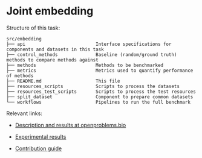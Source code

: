 # Joint embedding

Structure of this task:

    src/embedding
    ├── api                          Interface specifications for components and datasets in this task
    ├── control_methods              Baseline (random/ground truth) methods to compare methods against
    ├── methods                      Methods to be benchmarked
    ├── metrics                      Metrics used to quantify performance of methods
    ├── README.md                    This file
    ├── resources_scripts            Scripts to process the datasets
    ├── resources_test_scripts       Scripts to process the test resources
    ├── split_dataset                Component to prepare common datasets
    └── workflows                    Pipelines to run the full benchmark

Relevant links:

* [Description and results at openproblems.bio](https://openproblems.bio/neurips_2021/)

* [Experimental results](https://openproblems-experimental.netlify.app/results/joint_embedding/)

<!-- update this to openproblems.bio/guide when possible -->
* [Contribution guide](https://github.com/openproblems-bio/openproblems-v2/blob/main/CONTRIBUTING.md)
